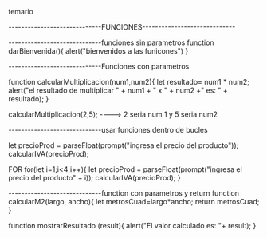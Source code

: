 temario

-----------------------------FUNCIONES-----------------------------

-----------------------------funciones sin parametros
function darBienvenida(){
alert("bienvenidos a las funicones")
}

-----------------------------Funciones con parametros

function calcularMultiplicacion(num1,num2){
let resultado= num1 \* num2;
alert("el resultado de multiplicar " + num1 + " x " + num2 +" es: " + resultado);
}

calcularMultiplicacion(2,5); ----> 2 seria num 1 y 5 seria num2

-----------------------------usar funciones dentro de bucles

let precioProd = parseFloat(prompt("ingresa el precio del producto"));
calcularIVA(precioProd);

FOR
for(let i=1;i<4;i++){
let precioProd = parseFloat(prompt("ingresa el precio del producto" + i));
calcularIVA(precioProd);
}

-----------------------------function con parametros y return
function calcularM2(largo, ancho){
let metrosCuad=largo\*ancho;
return metrosCuad;
}

function mostrarResultado (result){
alert("El valor calculado es: "+ result);
}

